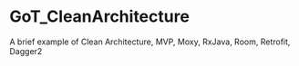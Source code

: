 # GoT_CleanArchitecture
A brief example of Clean Architecture, MVP, Moxy, RxJava, Room, Retrofit, Dagger2
